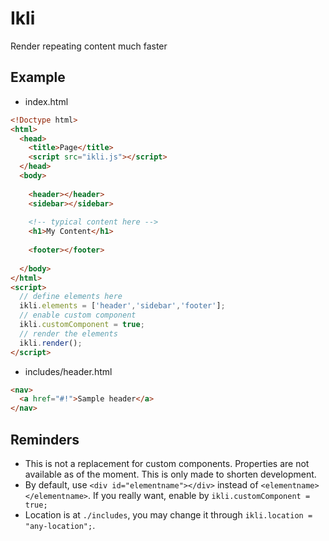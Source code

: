 # Ikli
Render repeating content much faster

## Example
- index.html
```html
<!Doctype html>
<html>
  <head>
    <title>Page</title>
    <script src="ikli.js"></script>
  </head>
  <body>
  
    <header></header>
    <sidebar></sidebar>
    
    <!-- typical content here -->
    <h1>My Content</h1>
    
    <footer></footer>
    
  </body>
</html>
<script>
  // define elements here
  ikli.elements = ['header','sidebar','footer'];
  // enable custom component
  ikli.customComponent = true;
  // render the elements
  ikli.render();
</script>
```

- includes/header.html
```html
<nav>
  <a href="#!">Sample header</a>
</nav>
```

## Reminders
- This is not a replacement for custom components. Properties are not available as of the moment. This is only made to shorten development.
- By default, use `<div id="elementname"></div>` instead of `<elementname></elementname>`. If you really want, enable by `ikli.customComponent = true;`
- Location is at `./includes`, you may change it through `ikli.location = "any-location";`.
